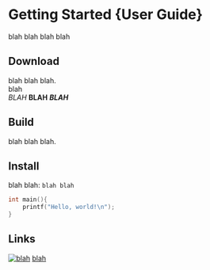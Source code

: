 # Getting Started {User Guide}
blah blah blah blah

## Download
blah blah blah.\
blah\
*BLAH* **BLAH** ***BLAH***

## Build
blah blah blah.

## Install
blah blah: `blah blah`

```c
int main(){
	printf("Hello, world!\n");
}
```

## Links

[![blah](/icon.png)](http://nishi.boats)
[blah](http://nishi.boats)

